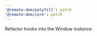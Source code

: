 ```yaml
---
'@remote-dom/polyfill': patch
'@remote-dom/core': patch
---
```


Refactor hooks into the Window instance
